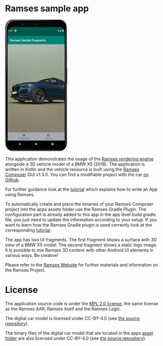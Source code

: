 # Ramses sample app

![Car](./doc/screenshot.png)

This application demonstrates the usage of the [Ramses rendering engine](https://ramses-sdk.readthedocs.io/en/latest/index.html) alongside
a 3D vehicle model of a BMW X5 (2018). The application is written in Kotlin and
the vehicle resource is built using the [Ramses Composer](https://github.com/bmwcarit/ramses-composer) GUI
v1.3.0. You can find a modifiable project with the car [on Github](https://github.com/bmwcarit/digital-car-3d).

For further guidance look at the [tutorial](https://ramses-composer.readthedocs.io/en/latest/basics/android_app/README.html) which explains how to write an App using Ramses.

To automatically create and place the binaries of your Ramses Composer project into the apps assets folder use the Ramses Gradle Plugin.
The configuration part is already added to this app in the app level build.gradle file, you just need to update the information according to your setup.
If you want to learn how the Ramses Gradle plugin is used correctly look at the corresponding [tutorial](https://ramses-composer.readthedocs.io/en/latest/advanced/android_gradle_plugin/README.html).

The app has two UI fragments. The first fragment shows a surface with 3D view of a BMW X5 model. The second fragment shows a static
logo image. It is possible to mix Ramses 3D content with other Android UI elements in various
ways. Be creative!

Please refer to the [Ramses Website](https://ramses3d.org) for further materials and information on the Ramses Project.

# License

The application source code is under the [MPL 2.0 license](./LICENSE.txt), the same license as the Ramses AAR,
Ramses itself and the Ramses Logic.

The digital car model is licensed under CC-BY-4.0 (see [the source repository](https://github.com/bmwcarit/digital-car-3d)).

The binary files of the digital car model that are located in the apps [asset folder](./app/src/main/assets) are
also licensed under CC-BY-4.0 (see [the source repository](https://github.com/bmwcarit/digital-car-3d)).
